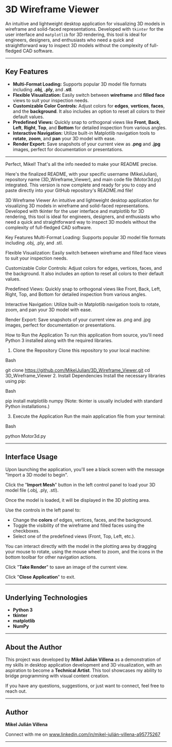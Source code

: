 # 3D Wireframe Viewer

An intuitive and lightweight desktop application for visualizing 3D models in wireframe and solid-faced representations. Developed with `tkinter` for the user interface and `matplotlib` for 3D rendering, this tool is ideal for engineers, designers, and enthusiasts who need a quick and straightforward way to inspect 3D models without the complexity of full-fledged CAD software.

-----

## Key Features

  * **Multi-Format Loading:** Supports popular 3D model file formats including **.obj**, **.ply**, and **.stl**.
  * **Flexible Visualization:** Easily switch between **wireframe** and **filled face** views to suit your inspection needs.
  * **Customizable Color Controls:** Adjust colors for **edges**, **vertices**, **faces**, and the **background**. It also includes an option to reset all colors to their default values.
  * **Predefined Views:** Quickly snap to orthogonal views like **Front**, **Back**, **Left**, **Right**, **Top**, and **Bottom** for detailed inspection from various angles.
  * **Interactive Navigation:** Utilize built-in Matplotlib navigation tools to **rotate**, **zoom**, and **pan** your 3D model with ease.
  * **Render Export:** Save snapshots of your current view as **.png** and **.jpg** images, perfect for documentation or presentations.

-----

Perfect, Mikel! That's all the info needed to make your README precise.

Here's the finalized README, with your specific username (MikelJulian), repository name (3D_Wireframe_Viewer), and main code file (Motor3d.py) integrated. This version is now complete and ready for you to copy and paste directly into your GitHub repository's README.md file!

3D Wireframe Viewer
An intuitive and lightweight desktop application for visualizing 3D models in wireframe and solid-faced representations. Developed with tkinter for the user interface and matplotlib for 3D rendering, this tool is ideal for engineers, designers, and enthusiasts who need a quick and straightforward way to inspect 3D models without the complexity of full-fledged CAD software.

Key Features
Multi-Format Loading: Supports popular 3D model file formats including .obj, .ply, and .stl.

Flexible Visualization: Easily switch between wireframe and filled face views to suit your inspection needs.

Customizable Color Controls: Adjust colors for edges, vertices, faces, and the background. It also includes an option to reset all colors to their default values.

Predefined Views: Quickly snap to orthogonal views like Front, Back, Left, Right, Top, and Bottom for detailed inspection from various angles.

Interactive Navigation: Utilize built-in Matplotlib navigation tools to rotate, zoom, and pan your 3D model with ease.

Render Export: Save snapshots of your current view as .png and .jpg images, perfect for documentation or presentations.

How to Run the Application
To run this application from source, you'll need Python 3 installed along with the required libraries.

1. Clone the Repository
Clone this repository to your local machine:

Bash

git clone https://github.com/MikelJulian/3D_Wireframe_Viewer.git
cd 3D_Wireframe_Viewer
2. Install Dependencies
Install the necessary libraries using pip:

Bash

pip install matplotlib numpy
(Note: tkinter is usually included with standard Python installations.)

3. Execute the Application
Run the main application file from your terminal:

Bash

python Motor3d.py

-----

## Interface Usage

Upon launching the application, you'll see a black screen with the message "Import a 3D model to begin".

Click the "**Import Mesh**" button in the left control panel to load your 3D model file (.obj, .ply, .stl).

Once the model is loaded, it will be displayed in the 3D plotting area.

Use the controls in the left panel to:

  * Change the **colors** of edges, vertices, faces, and the background.
  * Toggle the visibility of the wireframe and filled faces using the checkboxes.
  * Select one of the predefined views (Front, Top, Left, etc.).

You can interact directly with the model in the plotting area by dragging your mouse to rotate, using the mouse wheel to zoom, and the icons in the bottom toolbar for other navigation actions.

Click "**Take Render**" to save an image of the current view.

Click "**Close Application**" to exit.

-----

## Underlying Technologies

  * **Python 3**
  * **tkinter**
  * **matplotlib**
  * **NumPy**

-----

## About the Author

This project was developed by **Mikel Julián Villena** as a demonstration of my skills in desktop application development and 3D visualization, with an aspiration to become a **Technical Artist**. This tool showcases my ability to bridge programming with visual content creation.

If you have any questions, suggestions, or just want to connect, feel free to reach out.

-----

## Author

**Mikel Julián Villena**

Connect with me on www.linkedin.com/in/mikel-julián-villena-a95775267

-----
